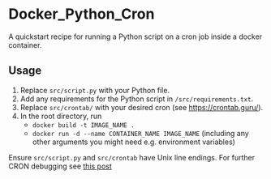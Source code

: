 # Docker_Python_Cron

A quickstart recipe for running a Python script on a cron job inside a docker container.

## Usage

1. Replace `src/script.py` with your Python file.
2. Add any requirements for the Python script in `/src/requirements.txt`.
3. Replace `src/crontab/` with your desired cron (see https://crontab.guru/).
4. In the root directory, run 
	* `docker build -t IMAGE_NAME .`
	* `docker run -d --name CONTAINER_NAME IMAGE_NAME` (including any other arguments you might need e.g. environment variables)
	
Ensure `src/script.py` and `src/crontab` have Unix line endings.
For further CRON debugging see [this post](https://stackoverflow.com/questions/22743548/cronjob-not-running)  
